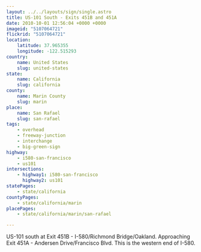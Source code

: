 ```yaml
---
layout: ../../layouts/sign/single.astro
title: US-101 South - Exits 451B and 451A
date: 2010-10-01 12:56:04 +0000 +0000
imageid: "5107064721"
flickrid: "5107064721"
location:
    latitude: 37.965355
    longitude: -122.515293
country:
    name: United States
    slug: united-states
state:
    name: California
    slug: california
county:
    name: Marin County
    slug: marin
place:
    name: San Rafael
    slug: san-rafael
tags:
    - overhead
    - freeway-junction
    - interchange
    - big-green-sign
highway:
    - i580-san-francisco
    - us101
intersections:
    - highway1: i580-san-francisco
      highway2: us101
statePages:
    - state/california
countyPages:
    - state/california/marin
placePages:
    - state/california/marin/san-rafael

---
```

US-101 south at Exit 451B - I-580/Richmond Bridge/Oakland.  Approaching Exit 451A - Andersen Drive/Francisco Blvd.  This is the western end of I-580.